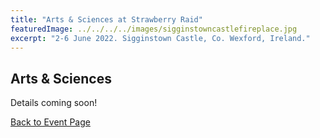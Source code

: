 ```yaml
---
title: "Arts & Sciences at Strawberry Raid"
featuredImage: ../../../../images/sigginstowncastlefireplace.jpg
excerpt: "2-6 June 2022. Sigginstown Castle, Co. Wexford, Ireland."
---
```


## Arts & Sciences

Details coming soon!

<a href="/events/2022/strawberry-raid/">Back to Event Page</a>
